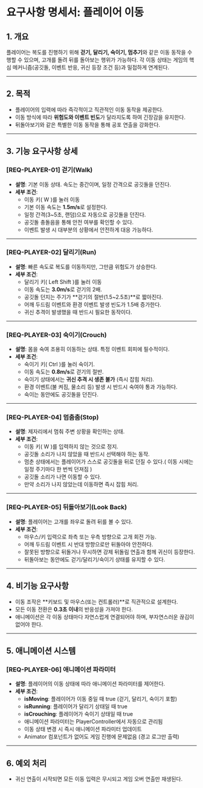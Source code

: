 # 요구사항 명세서: 플레이어 이동

## 1. 개요

플레이어는 복도를 진행하기 위해 **걷기, 달리기, 숙이기, 멈추기**와 같은 이동 동작을 수행할 수 있으며, 고개를 돌려 뒤를 돌아보는 행위가 가능하다. 각 이동 상태는 게임의 핵심 메커니즘(공깃돌, 이벤트 반응, 귀신 등장 조건 등)과 밀접하게 연계된다.

---

## 2. 목적

- 플레이어의 입력에 따라 즉각적이고 직관적인 이동 동작을 제공한다.
- 이동 방식에 따라 **위험도와 이벤트 빈도**가 달라지도록 하여 긴장감을 유지한다.
- 뒤돌아보기와 같은 특별한 이동 동작을 통해 공포 연출을 강화한다.

---

## 3. 기능 요구사항 상세

### [REQ-PLAYER-01] 걷기(Walk)

- **설명**: 기본 이동 상태. 속도는 중간이며, 일정 간격으로 공깃돌을 던진다.
- **세부 조건**:
    - 이동 키( W )를 눌러 이동
    - 기본 이동 속도는 **1.5m/s**로 설정한다.
    - 일정 간격(3~5초, 랜덤)으로 자동으로 공깃돌을 던진다.
    - 공깃돌 충돌음을 통해 안전 여부를 확인할 수 있다.
    - 이벤트 발생 시 대부분의 상황에서 안전하게 대응 가능하다.

---

### [REQ-PLAYER-02] 달리기(Run)

- **설명**: 빠른 속도로 복도를 이동하지만, 그만큼 위험도가 상승한다.
- **세부 조건**:
    - 달리기 키( Left Shift )를 눌러 이동
    - 이동 속도는 **3.0m/s**로 걷기의 2배.
    - 공깃돌 던지는 주기가 **걷기의 절반(1.5~2.5초)**로 짧아진다.
    - 어깨 두드림 이벤트와 환경 이벤트 발생 빈도가 1.5배 증가한다.
    - 귀신 추격이 발생했을 때 반드시 필요한 동작이다.

---

### [REQ-PLAYER-03] 숙이기(Crouch)

- **설명**: 몸을 숙여 조용히 이동하는 상태. 특정 이벤트 회피에 필수적이다.
- **세부 조건**:
    - 숙이기 키( Ctrl )를 눌러 숙이기.
    - 이동 속도는 **0.8m/s**로 걷기의 절반.
    - 숙이기 상태에서는 **귀신 추격 시 생존 불가** (즉시 잡힘 처리).
    - 환경 이벤트(불 켜짐, 물소리 등) 발생 시 반드시 숙여야 통과 가능하다.
    - 숙이는 동안에도 공깃돌을 던진다.

---

### [REQ-PLAYER-04] 멈춤춤(Stop)

- **설명**: 제자리에서 멈춰 주변 상황을 확인하는 상태.
- **세부 조건**:
    - 이동 키( W )를 입력하지 않는 것으로 정지.
    - 공깃돌 소리가 나지 않았을 때 반드시 선택해야 하는 동작.
    - 멈춘 상태에서는 플레이어가 스스로 공깃돌을 뒤로 던질 수 있다.( 이동 시에는 일정 주기마다 한 번씩 던져짐 )
    - 공깃돌 소리가 나면 이동할 수 있다.
    - 만약 소리가 나지 않았는데 이동하면 즉시 잡힘 처리.

---

### [REQ-PLAYER-05] 뒤돌아보기(Look Back)

- **설명**: 플레이어는 고개를 좌우로 돌려 뒤를 볼 수 있다.
- **세부 조건**:
    - 마우스/키 입력으로 좌측 또는 우측 방향으로 고개 회전 가능.
    - 어깨 두드림 이벤트 시 반대 방향으로만 뒤돌아야 안전하다.
    - 잘못된 방향으로 뒤돌거나 무시하면 강제 뒤돌림 연출과 함께 귀신이 등장한다.
    - 뒤돌아보는 동안에도 걷기/달리기/숙이기 상태를 유지할 수 있다.

---

## 4. 비기능 요구사항

- 이동 조작은 **키보드 및 마우스(또는 컨트롤러)**로 직관적으로 설계한다.
- 모든 이동 전환은 **0.3초 이내**의 반응성을 가져야 한다.
- 애니메이션은 각 이동 상태마다 자연스럽게 연결되어야 하며, 부자연스러운 끊김이 없어야 한다.

---

## 5. 애니메이션 시스템

### [REQ-PLAYER-06] 애니메이션 파라미터

- **설명**: 플레이어의 이동 상태에 따라 애니메이션 파라미터를 제어한다.
- **세부 조건**:
    - **isMoving**: 플레이어가 이동 중일 때 true (걷기, 달리기, 숙이기 포함)
    - **isRunning**: 플레이어가 달리기 상태일 때 true
    - **isCrouching**: 플레이어가 숙이기 상태일 때 true
    - 애니메이션 파라미터는 PlayerController에서 자동으로 관리됨
    - 이동 상태 변경 시 즉시 애니메이션 파라미터 업데이트
    - Animator 컴포넌트가 없어도 게임 진행에 문제없음 (경고 로그만 출력)

---

## 6. 예외 처리

- 귀신 연출이 시작되면 모든 이동 입력은 무시되고 게임 오버 연출만 재생된다.
